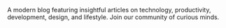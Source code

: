 A modern blog featuring insightful articles on technology, productivity, development, design, and lifestyle. Join our community of curious minds.
